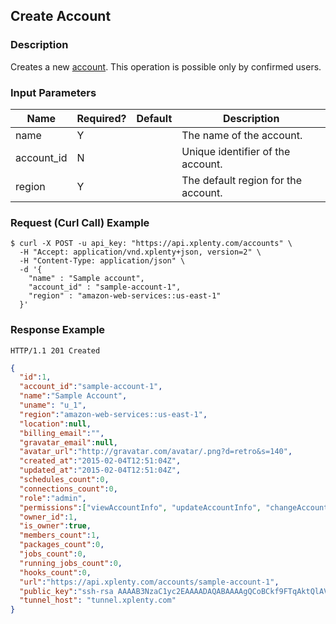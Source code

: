## Create Account

### Description
Creates a new [account](https://github.com/xplenty/xplenty-api-doc-v2/blob/master/resources/account.md). This operation is possible only by confirmed users.

### Input Parameters
|Name|Required?|Default|Description|
|----|---------|-------|-----------|
|name|Y| |The name of the account.
|account_id|N| |Unique identifier of the account.
|region|Y| |The default region for the account.


### Request (Curl Call) Example
```shell
$ curl -X POST -u api_key: "https://api.xplenty.com/accounts" \
  -H "Accept: application/vnd.xplenty+json, version=2" \
  -H "Content-Type: application/json" \
  -d '{
    "name" : "Sample account",
    "account_id" : "sample-account-1",
    "region" : "amazon-web-services::us-east-1"
  }'
```

### Response Example
```HTTP
HTTP/1.1 201 Created
```

```json
{
  "id":1,
  "account_id":"sample-account-1",
  "name":"Sample Account",
  "uname": "u_1",
  "region":"amazon-web-services::us-east-1",
  "location":null,
  "billing_email":"",
  "gravatar_email":null,
  "avatar_url":"http://gravatar.com/avatar/.png?d=retro&s=140",
  "created_at":"2015-02-04T12:51:04Z",
  "updated_at":"2015-02-04T12:51:04Z",
  "schedules_count":0,
  "connections_count":0,
  "role":"admin",
  "permissions":["viewAccountInfo", "updateAccountInfo", "changeAccountOwner", "deleteAccount", "viewAccountBillingInfo", "updateAccountBillingInfo", "viewAccountUsage", "listMembers", "inviteMember", "deleteMember", "updateMemberRole", "viewAccountMember", "listHooks", "viewHook", "createHook", "updateHook", "deleteHook", "listConnections", "viewConnection", "createConnection", "testConnection", "importConnection", "updateConnection", "deleteConnection", "listPackages", "viewPackage", "createPackage", "updatePackage", "deletePackage", "validatePackage", "listPackageTemplates", "listJobs", "viewJob", "createJob", "listClusters", "viewCluster", "createCluster", "updateCluster", "deleteCluster", "listSchedules", "viewSchedule", "createSchedule", "updateSchedule", "deleteSchedule"], 
  "owner_id":1,
  "is_owner":true,
  "members_count":1,
  "packages_count":0,
  "jobs_count":0,
  "running_jobs_count":0,
  "hooks_count":0,
  "url":"https://api.xplenty.com/accounts/sample-account-1",
  "public_key":"ssh-rsa AAAAB3NzaC1yc2EAAAADAQABAAAAgQCoBCkf9FTqAktQlAVLPAC7eMftuaAcxKtPwPPK/mwEAF0Xx7s0AgbsYws8MTsZyMic3aQxDMDn0gZYPOO6ws9+Fk51dBXCWVTgJMB7a01RdmHOV6nX4VNKnc5NRfB8bM8hvWm1UoeIUW6EAsFFiXlwnkLHcodjTjt/LxCXGZftjw== xplenty@example.com",
  "tunnel_host": "tunnel.xplenty.com"  
}
```
